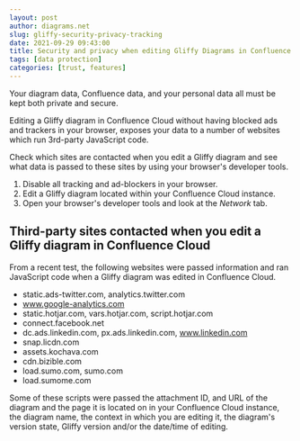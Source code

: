 ```yaml
---
layout: post
author: diagrams.net
slug: gliffy-security-privacy-tracking
date: 2021-09-29 09:43:00
title: Security and privacy when editing Gliffy Diagrams in Confluence Cloud
tags: [data protection]
categories: [trust, features]
---
```


Your diagram data, Confluence data, and your personal data all must be kept both private and secure.

Editing a Gliffy diagram in Confluence Cloud without having blocked ads and trackers in your browser, exposes your data to a number of websites which run 3rd-party JavaScript code.

Check which sites are contacted when you edit a Gliffy diagram and see what data is passed to these sites by using your browser's developer tools.

1. Disable all tracking and ad-blockers in your browser.
2. Edit a Gliffy diagram located within your Confluence Cloud instance.
3. Open your browser's developer tools and look at the _Network_ tab.

## Third-party sites contacted when you edit a Gliffy diagram in Confluence Cloud

From a recent test, the following websites were passed information and ran JavaScript code when a Gliffy diagram was edited in Confluence Cloud.

* static.ads-twitter.com, analytics.twitter.com
* www.google-analytics.com
* static.hotjar.com, vars.hotjar.com, script.hotjar.com
* connect.facebook.net
* dc.ads.linkedin.com, px.ads.linkedin.com, www.linkedin.com
* snap.licdn.com
* assets.kochava.com
* cdn.bizible.com
* load.sumo.com, sumo.com
* load.sumome.com

Some of these scripts were passed the attachment ID, and URL of the diagram and the page it is located on in your Confluence Cloud instance, the diagram name, the context in which you are editing it, the diagram's version state, Gliffy version and/or the date/time of editing.  
